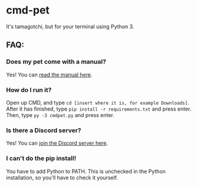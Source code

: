 # cmd-pet
It's tamagotchi, but for your terminal using Python 3.


## FAQ:


### Does my pet come with a manual?
Yes! You can [read the manual here](https://github.com/cmdpet/cmd-pet/wiki).

### How do I run it?
Open up CMD, and type ```cd [insert where it is, for example Downloads]```. After it has finished, type ```pip install -r requirements.txt``` and press enter. Then, type ```py -3 cmdpet.py``` and press enter.


### Is there a Discord server?
Yes! You can [join the Discord server here](https://discord.gg/GSJ5fqs).


### I can't do the pip install!
You have to add Python to PATH. This is unchecked in the Python installation, so you'll have to check it yourself.
